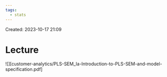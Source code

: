 ```yaml
---
tags:
  - stats
---
```

Created: 2023-10-17 21:09
# Lecture

![][customer-analytics/PLS-SEM_Ia-Introduction-to-PLS-SEM-and-model-specification.pdf]